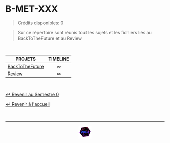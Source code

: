 # B-MET-XXX

> Crédits disponibles: 0

> Sur ce répertoire sont réunis tout les sujets et les fichiers liés au BackToTheFuture et au Review

<br>

<table align="center">
    <thead>
        <tr>
            <th>PROJETS</th>
            <th>TIMELINE</th>
        </tr>
    </thead>
    <tbody>
        <tr>
            <td rowspan="1"><a href="https://github.com/Studio-17/Epitech-Subjects/tree/main/Semestre_0/B-MET-XXX/BackToTheFuture">BackToTheFuture</a></td>
            <td align="center">∞</td>
        </tr>
        <tr>
            <td rowspan="1"><a href="https://github.com/Studio-17/Epitech-Subjects/tree/main/Semestre_0/B-MET-XXX/Review">Review</a></td>
            <td align="center">∞</td>
        </tr>
    </tbody>
</table>

<br>

[↩️ Revenir au Semestre 0](https://github.com/Studio-17/Epitech-Subjects/tree/main/Semestre_0)

[↩️ Revenir à l'accueil](https://github.com/Studio-17/Epitech-Subjects)

<br>

---

<div align="center">

<a href="https://github.com/Studio-17" target="_blank"><img src="../../voc17.gif" width="40"></a>

</div>
